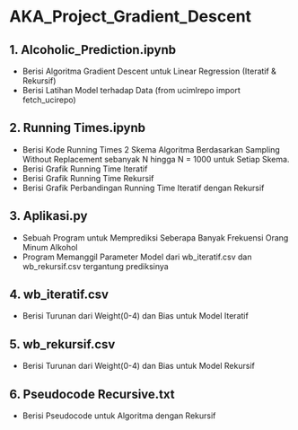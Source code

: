 # AKA_Project_Gradient_Descent
## 1. Alcoholic_Prediction.ipynb
- Berisi Algoritma Gradient Descent untuk Linear Regression (Iteratif & Rekursif)
- Berisi Latihan Model terhadap Data (from ucimlrepo import fetch_ucirepo)

## 2. Running Times.ipynb
- Berisi Kode Running Times 2 Skema Algoritma Berdasarkan Sampling Without Replacement sebanyak N hingga N = 1000 untuk Setiap Skema.
- Berisi Grafik Running Time Iteratif
- Berisi Grafik Running Time Rekursif
- Berisi Grafik Perbandingan Running Time Iteratif dengan Rekursif

## 3. Aplikasi.py
- Sebuah Program untuk Memprediksi Seberapa Banyak Frekuensi Orang Minum Alkohol
- Program Memanggil Parameter Model dari wb_iteratif.csv dan wb_rekursif.csv tergantung prediksinya

## 4. wb_iteratif.csv
- Berisi Turunan dari Weight(0-4) dan Bias untuk Model Iteratif

## 5. wb_rekursif.csv
- Berisi Turunan dari Weight(0-4) dan Bias untuk Model Rekursif

## 6. Pseudocode Recursive.txt
- Berisi Pseudocode untuk Algoritma dengan Rekursif
